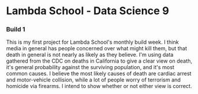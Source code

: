 # Lambda School - Data Science 9
### Build 1

This is my first project for Lambda School's monthly build week. I think media in general has people concerned over what might kill them, but that death in general is not nearly as likely as they believe. I'm using data gathered from the CDC on deaths in California to give a clear view on death, it's general probability against the surviving population, and it's most common causes. I believe the most likely causes of death are cardiac arrest and motor-vehicle collision, while a lot of people worry of terrorism and homicide via firearms. I intend to show whether or not either view is correct.
